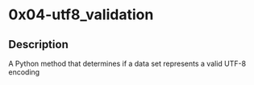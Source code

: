 # 0x04-utf8_validation

## Description

A Python method that determines if a data set represents a valid UTF-8 encoding
